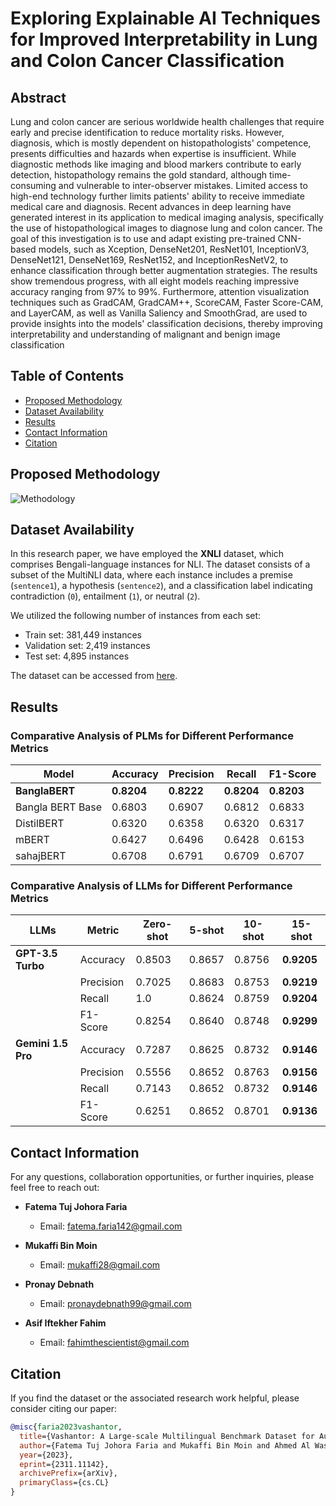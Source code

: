 # Exploring Explainable AI Techniques for Improved Interpretability in Lung and Colon Cancer Classification
## Abstract
Lung and colon cancer are serious worldwide health challenges that require early and precise identification to reduce mortality risks. However, diagnosis, which is mostly dependent on histopathologists' competence, presents difficulties and hazards when expertise is insufficient. While diagnostic methods like imaging and blood markers contribute to early detection, histopathology remains the gold standard, although time-consuming and vulnerable to inter-observer mistakes. Limited access to high-end technology further limits patients' ability to receive immediate medical care and diagnosis. Recent advances in deep learning have generated interest in its application to medical imaging analysis, specifically the use of histopathological images to diagnose lung and colon cancer. The goal of this investigation is to use and adapt existing pre-trained CNN-based models, such as Xception, DenseNet201, ResNet101, InceptionV3, DenseNet121, DenseNet169, ResNet152, and InceptionResNetV2, to enhance classification through better augmentation strategies. The results show tremendous progress, with all eight models reaching impressive accuracy ranging from 97% to 99%. Furthermore, attention visualization techniques such as GradCAM, GradCAM++, ScoreCAM, Faster Score-CAM, and LayerCAM, as well as Vanilla Saliency and SmoothGrad, are used to provide insights into the models' classification decisions, thereby improving interpretability and understanding of malignant and benign image classification


## Table of Contents
- [Proposed Methodology](#experimental-methodology)
- [Dataset Availability](#dataset-availability)
- [Results](#results)
- [Contact Information](#contact-information)
- [Citation](#citation)


## Proposed Methodology
![Methodology](NLI_with_page-0001.jpg)

    
## Dataset Availability

In this research paper, we have employed the **XNLI** dataset, which comprises Bengali-language instances for NLI. The dataset consists of a subset of the MultiNLI data, where each instance includes a premise (`sentence1`), a hypothesis (`sentence2`), and a classification label indicating contradiction (`0`), entailment (`1`), or neutral (`2`). 

We utilized the following number of instances from each set:
- Train set: 381,449 instances
- Validation set: 2,419 instances
- Test set: 4,895 instances

The dataset can be accessed from [here](https://huggingface.co/datasets/csebuetnlp/xnli_bn).



## Results
### Comparative Analysis of PLMs for Different Performance Metrics

| Model         | Accuracy | Precision | Recall  | F1-Score |
|---------------|----------|-----------|---------|----------|
| **BanglaBERT**| **0.8204** | **0.8222** | **0.8204** | **0.8203** |
| Bangla BERT Base | 0.6803 | 0.6907 | 0.6812 | 0.6833 |
| DistilBERT    | 0.6320   | 0.6358    | 0.6320  | 0.6317   |
| mBERT         | 0.6427   | 0.6496    | 0.6428  | 0.6153   |
| sahajBERT     | 0.6708   | 0.6791    | 0.6709  | 0.6707   |




### Comparative Analysis of LLMs for Different Performance Metrics

| LLMs              | Metric    | Zero-shot | 5-shot | 10-shot | 15-shot |
|-------------------|-----------|-----------|--------|---------|---------|
| **GPT-3.5 Turbo** | Accuracy  | 0.8503    | 0.8657 | 0.8756  | **0.9205** |
|                   | Precision | 0.7025    | 0.8683 | 0.8753  | **0.9219** |
|                   | Recall    | 1.0       | 0.8624 | 0.8759  | **0.9204** |
|                   | F1-Score  | 0.8254    | 0.8640 | 0.8748  | **0.9299** |
| **Gemini 1.5 Pro**| Accuracy  | 0.7287    | 0.8625 | 0.8732  | **0.9146** |
|                   | Precision | 0.5556    | 0.8652 | 0.8763  | **0.9156** |
|                   | Recall    | 0.7143    | 0.8652 | 0.8732  | **0.9146** |
|                   | F1-Score  | 0.6251    | 0.8652 | 0.8701  | **0.9136** |





## Contact Information

For any questions, collaboration opportunities, or further inquiries, please feel free to reach out:

- **Fatema Tuj Johora Faria**
  - Email: [fatema.faria142@gmail.com](mailto:fatema.faria142@gmail.com)

- **Mukaffi Bin Moin**
  - Email: [mukaffi28@gmail.com](mailto:mukaffi28@gmail.com)

- **Pronay Debnath**
  - Email: [pronaydebnath99@gmail.com](mailto:pronaydebnath99@gmail.com)
- **Asif Iftekher Fahim**
  - Email: [fahimthescientist@gmail.com](mailto:fahimthescientist@gmail.com)
    
## Citation

If you find the dataset or the associated research work helpful, please consider citing our paper:

```bibtex
@misc{faria2023vashantor,
  title={Vashantor: A Large-scale Multilingual Benchmark Dataset for Automated Translation of Bangla Regional Dialects to Bangla Language},
  author={Fatema Tuj Johora Faria and Mukaffi Bin Moin and Ahmed Al Wase and Mehidi Ahmmed and Md. Rabius Sani and Tashreef Muhammad},
  year={2023},
  eprint={2311.11142},
  archivePrefix={arXiv},
  primaryClass={cs.CL}
}




